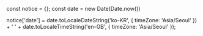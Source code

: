 const notice = {};
const date = new Date(Date.now())

notice['date'] = date.toLocaleDateString('ko-KR', { timeZone: 'Asia/Seoul' }) + ' ' + date.toLocaleTimeString('en-GB', { timeZone: 'Asia/Seoul' });
